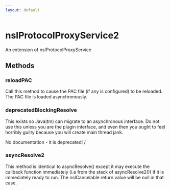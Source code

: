 ```yaml
---
layout: default
---
```


# nsIProtocolProxyService2 #

An extension of nsIProtocolProxyService


## Methods ##

### reloadPAC ###

Call this method to cause the PAC file (if any is configured) to be
reloaded.  The PAC file is loaded asynchronously.


### deprecatedBlockingResolve ###

This exists so Java(tm) can migrate to an asynchronous interface.
Do not use this unless you are the plugin interface, and even then you
ought to feel horribly guilty because you will create main thread jank.

No documentation - it is deprecated!
/

### asyncResolve2 ###

This method is identical to asyncResolve() except it may execute the
callback function immediately (i.e from the stack of asyncResolve2()) if
it is immediately ready to run. The nsICancelable return value will be
null in that case.

